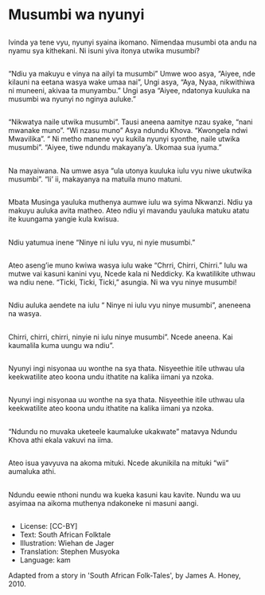 # Musumbi wa nyunyi

##
Ivinda ya tene vyu, nyunyi
syaina ikomano. Nimendaa
musumbi ota andu na nyamu
sya kithekani. Ni isuni yiva
itonya utwika musumbi?

##
“Ndiu ya makuyu e vinya na
ailyi ta musumbi” Umwe woo
asya, “Aiyee, nde kilauni na
eetana wasya wake umaa nai”,
Ungi asya, “Aya, Nyaa,
nikwithiwa ni muneeni, akivaa
ta munyambu.” Ungi asya
“Aiyee, ndatonya kuuluka na
musumbi wa nyunyi no nginya
auluke.”

##
“Nikwatya naile utwika
musumbi”. Tausi aneena
aamitye nzau syake, “nani
mwanake muno”. “Wi nzasu
muno” Asya ndundu Khova.
“Kwongela ndwi Mwavilika”. “ Ni
metho manene vyu kukila
nyunyi syonthe, naile utwika
musumbi”.
“Aiyee, tiwe ndundu
makayany’a. Ukomaa sua
iyuma.”

##
Na mayaiwana.
Na umwe asya “ula utonya
kuuluka iulu vyu niwe ukutwika
musumbi”. “Ii’ ii, makayanya na
matuila muno matuni.

##
Mbata Musinga yauluka
muthenya aumwe iulu wa syima
Nkwanzi. Ndiu ya makuyu
auluka avita matheo. Ateo ndiu
yi mavandu yauluka matuku
atatu ite kuungama yangie kula
kwisua.

##
Ndiu yatumua inene “Ninye ni
iulu vyu, ni nyie musumbi.”

##
Ateo aseng’ie muno kwiwa
wasya iulu wake “Chrri, Chirri,
Chirri.”
Iulu wa mutwe vai kasuni kanini
vyu, Ncede kala ni Neddicky. Ka
kwatilikite uthwau wa ndiu
nene.
“Ticki, Ticki, Ticki,” asungia. Ni
wa vyu ninye musumbi!

##
Ndiu auluka aendete na iulu “
Ninye ni iulu vyu ninye
musumbi”, aneneena na wasya.

##
Chirri, chirri, chirri, ninyie ni iulu
ninye musumbi”. Ncede
aneena. Kai kaumalila kuma
uungu wa ndiu”.

##
Nyunyi ingi nisyonaa uu wonthe
na sya thata. Nisyeethie itile
uthwau ula keekwatilite ateo
koona undu ithatite na kalika
iimani ya nzoka.

##
Nyunyi ingi nisyonaa uu wonthe
na sya thata. Nisyeethie itile
uthwau ula keekwatilite ateo
koona undu ithatite na kalika
iimani ya nzoka.

##
“Ndundu no muvaka uketeele
kaumaluke ukakwate” matavya
Ndundu Khova athi ekala vakuvi
na iima.

##
Ateo isua yavyuva na akoma
mituki.
Ncede akunikila na mituki “wii”
aumaluka athi.

##
Ndundu eewie nthoni nundu wa
kueka kasuni kau kavite. Nundu
wa uu asyimaa na aikoma
muthenya ndakoneke ni masuni
aangi.

##
* License: [CC-BY]
* Text: South African Folktale
* Illustration: Wiehan de Jager
* Translation: Stephen Musyoka
* Language: kam

Adapted from a story in 'South
African Folk-Tales', by James A.
Honey, 2010.
